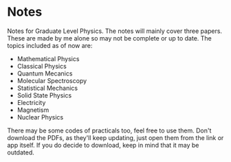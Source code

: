 # Notes
Notes for Graduate Level Physics.
The notes will mainly cover three papers. These are made by me alone so may not be complete or up to date.
The topics included as of now are:
- Mathematical Physics
- Classical Physics
- Quantum Mecanics
- Molecular Spectroscopy
- Statistical Mechanics
- Solid State Physics
- Electricity
- Magnetism
- Nuclear Physics

There may be some codes of practicals too, feel free to use them.
Don't download the PDFs, as they'll keep updating, just open them from the link or app itself. If you do decide to download, keep in mind that it may be outdated.
